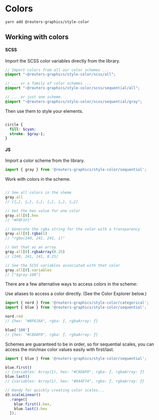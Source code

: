 # Colors

```
yarn add @reuters-graphics/style-color
```

## Working with colors

#### SCSS

Import the SCSS color variables directly from the library.

```scss
// Import colors from all our color schemes ...
@import "~@reuters-graphics/style-color/scss/all";

// ... or a family of color schemes ...
@import "~@reuters-graphics/style-color/scss/sequential/all";

// ... or just one scheme.
@import "~@reuters-graphics/style-color/scss/sequential/gray";
```

 Then use them to style your elements.

```scss

circle {
  fill: $cyan;
  stroke: $gray-1;
}

```

#### JS

Import a color scheme from the library.

```javascript
import { gray } from '@reuters-graphics/style-color/sequential';
```

Work with colors in the scheme.

```javascript

// See all colors in the sheme
gray.all
// [{…}, {…}, {…}, {…}, {…}, {…}]

// Get the hex value for one color
gray.all[0].hex
// "#F0F1F1"

// Generate the rgba string for the color with a transparency
gray.all[0].rgba(1)
// "rgba(240, 241, 241, 1)"

// Get that as an array
gray.all[0].rgbaArray(0.25)
// [240, 241, 241, 0.25]

// See the SCSS variables associated with that color
gray.all[0].variables
// ["$gray-100"]
```

There are a few alternative ways to access colors in the scheme:

Use aliases to access a color directly. (See the Color Explorer below.)

```javascript
import { nord } from '@reuters-graphics/style-color/categorical';
import { blue } from '@reuters-graphics/style-color/sequential';

nord.red
// {hex: "#BF616A", rgba: ƒ, rgbaArray: ƒ}

blue['100']
// {hex: "#C8DAF0", rgba: ƒ, rgbaArray: ƒ}

```

Schemes are guaranteed to be in order, so for sequential scales, you can access the min/max color values easily with first/last.

```javascript
import { blue } from '@reuters-graphics/style-color/sequential';

blue.first()
// {variables: Array(1), hex: "#C8DAF0", rgba: ƒ, rgbaArray: ƒ}
blue.last()
// {variables: Array(1), hex: "#044F74", rgba: ƒ, rgbaArray: ƒ}

// Handy for quickly creating color scales...
d3.scaleLinear()
  .range([
    blue.first().hex,
    blue.last().hex
  ]);
```
